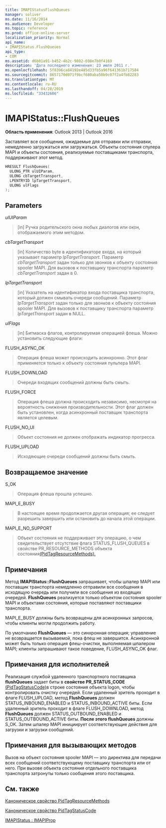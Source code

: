 ```yaml
---
title: IMAPIStatusFlushQueues
manager: soliver
ms.date: 11/16/2014
ms.audience: Developer
ms.topic: reference
ms.prod: office-online-server
localization_priority: Normal
api_name:
- IMAPIStatus.FlushQueues
api_type:
- COM
ms.assetid: d6b01a91-b452-4b2c-9802-698e7b0f4169
description: 'Дата последнего изменения: 23 июля 2011 г.'
ms.openlocfilehash: 5f8396ca84192e485d33fb5a96f641361b717584
ms.sourcegitcommit: 8657170d071f9bcf680aba50b9c07f2a4fb82283
ms.translationtype: MT
ms.contentlocale: ru-RU
ms.lasthandoff: 04/28/2019
ms.locfileid: "33432606"
---
```

# <a name="imapistatusflushqueues"></a>IMAPIStatus::FlushQueues

  
  
**Область применения**: Outlook 2013 | Outlook 2016 
  
Заставляет все сообщения, ожидаемые для отправки или отправки, немедленно загружаться или загружаться. Объекты состояния спулера MAPI и объекты состояния, реализуемые поставщиками транспорта, поддерживают этот метод.
  
```cpp
HRESULT FlushQueues(
  ULONG_PTR ulUIParam,
  ULONG cbTargetTransport,
  LPENTRYID lpTargetTransport,
  ULONG ulFlags
);
```

## <a name="parameters"></a>Parameters

 _ulUIParam_
  
> [in] Ручка родительского окна любых диалогов или окон, отображаемого этим методом.
    
 _cbTargetTransport_
  
> [in] Количество byte в идентификаторе входа, на который указывает параметр _lpTargetTransport._ Параметр  _cbTargetTransport_ задан только для звонков к объекту состояния spooler MAPI. Для вызовов к поставщику транспорта параметр  _cbTargetTransport_ задан в 0. 
    
 _lpTargetTransport_
  
> [in] Указатель на идентификатор входа поставщика транспорта, который должен смывать очереди сообщений. Параметр  _lpTargetTransport_ задан только для звонков к объекту состояния spooler MAPI. Для вызовов к поставщику транспорта параметр  _lpTargetTransport_ задан в NULL. 
    
 _ulFlags_
  
> [in] Битмаска флагов, контролируемая операцией флеша. Можно установить следующие флаги:
    
FLUSH_ASYNC_OK 
  
> Операция флеша может происходить асинхронно. Этот флаг применяется только к объекту состояния пульпера MAPI. 
    
FLUSH_DOWNLOAD 
  
> Очереди входящих сообщений должны быть смыть.
    
FLUSH_FORCE 
  
> Операция флеша должна происходить независимо, несмотря на вероятность снижения производительности. Этот флаг должен быть установлен, когда асинхронный поставщик транспорта является целевым.
    
FLUSH_NO_UI 
  
> Объект состояния не должен отображать индикатор прогресса.
    
FLUSH_UPLOAD 
  
> Исходяющие очереди сообщений должны быть смыть.
    
## <a name="return-value"></a>Возвращаемое значение

S_OK 
  
> Операция флеша прошла успешно.
    
MAPI_E_BUSY 
  
> В настоящее время продолжается другая операция; ее следует разрешить завершить или остановить до начала этой операции.
    
MAPI_E_NO_SUPPORT 
  
> Объект состояния не поддерживает эту операцию, о чем свидетельствует отсутствие флага STATUS_FLUSH_QUEUES в  свойстве PR_RESOURCE_METHODS объекта состояния[(PidTagResourceMethods).](pidtagresourcemethods-canonical-property.md)
    
## <a name="remarks"></a>Примечания

Метод **IMAPIStatus::FlushQueues** запрашивает, чтобы шпалер MAPI или поставщик транспорта немедленно отправили все сообщения в исходящую очередь или получили все сообщения из входящих очередей. **FlushQueues** реализуется только объектом состояния spooler MAPI и объектами состояния, которые поставляют поставщики транспорта. 
  
MAPI_E_BUSY должны быть возвращены для асинхронных запросов, чтобы клиенты могли продолжить работу. 
  
По умолчанию **FlushQueues** — это синхронная операция; управление не возвращается вызываемой, пока флеш не завершится. Асинхронной может быть только операция флеш-очистки, выполняемая шпалером MAPI; клиенты запрашивают такое поведение, FLUSH_ASYNC_OK флаг. 
  
## <a name="notes-to-implementers"></a>Примечания для исполнителей

Реализация службой удаленного транспортного поставщика **flushQueues** задает биты в **свойстве PR_STATUS_CODE** [(PidTagStatusCode)](pidtagstatuscode-canonical-property.md)в строке состояния объекта logon, чтобы контролировать очистку очередей. Если удаленный зритель проходит в флаге FLUSH_UPLOAD, метод **FlushQueues** должен STATUS_INBOUND_ENABLED и STATUS_INBOUND_ACTIVE биты. Если удаленный зритель проходит в флаге FLUSH_DOWNLOAD, метод **FlushQueues** должен STATUS_OUTBOUND_ENABLED и STATUS_OUTBOUND_ACTIVE биты. **После этого flushQueues** должны S_OK. Затем шпалер MAPI инициирует соответствующие действия для загрузки и загрузки сообщений. 
  
## <a name="notes-to-callers"></a>Примечания для вызывающих методов

Вызов на объект состояния spooler MAPI — это директива для передачи всех сообщений соответствующему поставщику транспорта или от него. При вызове объекта состояния отдельного поставщика транспорта затронуты только сообщения этого поставщика.
  
## <a name="see-also"></a>См. также



[Каноническое свойство PidTagResourceMethods](pidtagresourcemethods-canonical-property.md)
  
[Каноническое свойство PidTagStatusCode](pidtagstatuscode-canonical-property.md)
  
[IMAPIStatus : IMAPIProp](imapistatusimapiprop.md)

